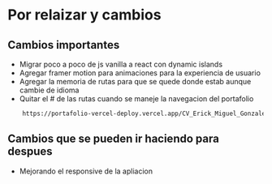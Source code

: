 # Por relaizar y cambios

## Cambios importantes

- Migrar poco a poco de js vanilla a react con dynamic islands
- Agregar framer motion para animaciones para la experiencia de usuario
- Agregar la memoria de rutas para que se quede donde estab aunque cambie de idioma
- Quitar el # de las rutas cuando se maneje la navegacion del portafolio

```bash
    https://portafolio-vercel-deploy.vercel.app/CV_Erick_Miguel_Gonzalez_Rivera.pdf
```

## Cambios que se pueden ir haciendo para despues

- Mejorando el responsive de la apliacion
